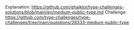 Explanation: https://github.com/ghaiklor/type-challenges-solutions/blob/main/en/medium-public-type.md
Challenge: https://github.com/type-challenges/type-challenges/tree/main/questions/28333-medium-public-type